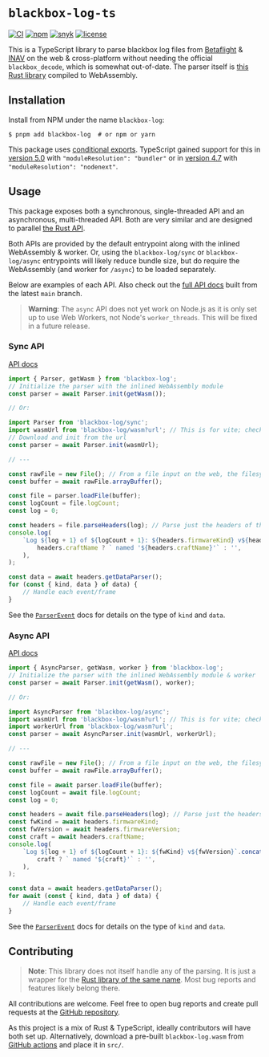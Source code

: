 # `blackbox-log-ts`

[![CI](https://github.com/blackbox-log/blackbox-log-ts/actions/workflows/ci.yaml/badge.svg)](https://github.com/blackbox-log/blackbox-log-ts/actions/workflows/ci.yaml)
[![npm](https://img.shields.io/npm/v/blackbox-log)](https://npmjs.com/blackbox-log)
[![snyk](https://img.shields.io/snyk/vulnerabilities/npm/blackbox-log)](https://snyk.io/advisor/npm-package/blackbox-log)
[![license](https://img.shields.io/github/license/blackbox-log/blackbox-log-ts)](https://github.com/blackbox-log/blackbox-log-ts/blob/main/COPYING)

This is a TypeScript library to parse blackbox log files from [Betaflight] & [INAV] on the web &
cross-platform without needing the official `blackbox_decode`, which is somewhat out-of-date. The
parser itself is [this Rust library][rust repo] compiled to WebAssembly.

## Installation

Install from NPM under the name `blackbox-log`:

```shell
$ pnpm add blackbox-log  # or npm or yarn
```

This package uses [conditional exports]. TypeScript gained support for this in [version 5.0][ts 5.0]
with `"moduleResolution": "bundler"` or in [version 4.7][ts 4.7] with
`"moduleResolution": "nodenext"`.

## Usage

This package exposes both a synchronous, single-threaded API and an asynchronous, multi-threaded
API. Both are very similar and are designed to parallel [the Rust API][rust docs].

Both APIs are provided by the default entrypoint along with the inlined WebAssembly & worker. Or,
using the `blackbox-log/sync` or `blackbox-log/async` entrypoints will likely reduce bundle size,
but do require the WebAssembly (and worker for `/async`) to be loaded separately.

Below are examples of each API. Also check out the [full API docs][docs] built from the latest
`main` branch.

> **Warning**: The `async` API does not yet work on Node.js as it is only set up to use Web Workers,
> not Node's `worker_threads`. This will be fixed in a future release.

### Sync API

[API docs](https://blackbox-log.github.io/blackbox-log-ts/modules/sync.html)

```javascript
import { Parser, getWasm } from 'blackbox-log';
// Initialize the parser with the inlined WebAssembly module
const parser = await Parser.init(getWasm());

// Or:

import Parser from 'blackbox-log/sync';
import wasmUrl from 'blackbox-log/wasm?url'; // This is for vite; check your bundler docs
// Download and init from the url
const parser = await Parser.init(wasmUrl);

// ---

const rawFile = new File(); // From a file input on the web, the filesystem in Node, etc
const buffer = await rawFile.arrayBuffer();

const file = parser.loadFile(buffer);
const logCount = file.logCount;
const log = 0;

const headers = file.parseHeaders(log); // Parse just the headers of the first log
console.log(
	`Log ${log + 1} of ${logCount + 1}: ${headers.firmwareKind} v${headers.firmwareVersion}`.concat(
		headers.craftName ? ` named '${headers.craftName}'` : '',
	),
);

const data = await headers.getDataParser();
for (const { kind, data } of data) {
	// Handle each event/frame
}
```

See the [`ParserEvent`] docs for details on the type of `kind` and `data`.

### Async API

[API docs](https://blackbox-log.github.io/blackbox-log-ts/modules/async.html)

```javascript
import { AsyncParser, getWasm, worker } from 'blackbox-log';
// Initialize the parser with the inlined WebAssembly module & worker
const parser = await Parser.init(getWasm(), worker);

// Or:

import AsyncParser from 'blackbox-log/async';
import wasmUrl from 'blackbox-log/wasm?url'; // This is for vite; check your bundler docs
import workerUrl from 'blackbox-log/wasm?url';
const parser = await AsyncParser.init(wasmUrl, workerUrl);

// ---

const rawFile = new File(); // From a file input on the web, the filesystem in Node, etc
const buffer = await rawFile.arrayBuffer();

const file = await parser.loadFile(buffer);
const logCount = await file.logCount;
const log = 0;

const headers = await file.parseHeaders(log); // Parse just the headers of the first log
const fwKind = await headers.firmwareKind;
const fwVersion = await headers.firmwareVersion;
const craft = await headers.craftName;
console.log(
	`Log ${log + 1} of ${logCount + 1}: ${fwKind} v${fwVersion}`.concat(
		craft ? ` named '${craft}'` : '',
	),
);

const data = await headers.getDataParser();
for await (const { kind, data } of data) {
	// Handle each event/frame
}
```

See the [`ParserEvent`] docs for details on the type of `kind` and `data`.

## Contributing

> **Note**: This library does not itself handle any of the parsing. It is just a wrapper for the
> [Rust library of the same name][rust repo]. Most bug reports and features likely belong there.

All contributions are welcome. Feel free to open bug reports and create pull requests at the [GitHub
repository][repo].

As this project is a mix of Rust & TypeScript, ideally contributors will have both set up.
Alternatively, download a pre-built `blackbox-log.wasm` from
[GitHub actions](https://github.com/blackbox-log/blackbox-log-ts/actions/workflows/ci.yaml) and
place it in `src/`.

[repo]: https://github.com/blackbox-log/blackbox-log-ts
[docs]: https://blackbox-log.github.io/blackbox-log-ts/
[rust repo]: https://github.com/blackbox-log/blackbox-log
[rust docs]: https://docs.rs/blackbox-log/latest/blackbox_log/
[betaflight]: https://betaflight.com
[inav]: https://github.com/iNavFlight/inav
[`parserevent`]: https://blackbox-log.github.io/blackbox-log-ts/types/main.ParserEvent.html
[conditional exports]: https://nodejs.org/api/packages.html#packages_conditional_exports
[ts 4.7]:
	https://www.typescriptlang.org/docs/handbook/release-notes/typescript-4-7.html#packagejson-exports-imports-and-self-referencing
[ts 5.0]:
	https://www.typescriptlang.org/docs/handbook/release-notes/typescript-5-0.html#--moduleresolution-bundler
